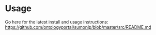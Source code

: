 # Usage
Go here for the latest install and usage instructions:
https://github.com/ontologyportal/sumonlp/blob/master/src/README.md


